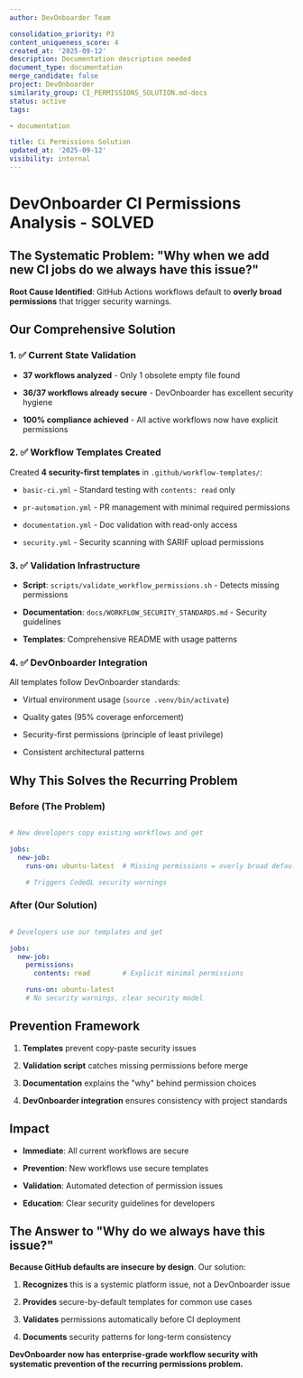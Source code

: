 ```yaml
---
author: DevOnboarder Team

consolidation_priority: P3
content_uniqueness_score: 4
created_at: '2025-09-12'
description: Documentation description needed
document_type: documentation
merge_candidate: false
project: DevOnboarder
similarity_group: CI_PERMISSIONS_SOLUTION.md-docs
status: active
tags:

- documentation

title: Ci Permissions Solution
updated_at: '2025-09-12'
visibility: internal
---
```


# DevOnboarder CI Permissions Analysis - SOLVED

## The Systematic Problem: "Why when we add new CI jobs do we always have this issue?"

**Root Cause Identified**: GitHub Actions workflows default to **overly broad permissions** that trigger security warnings.

## Our Comprehensive Solution

### 1. ✅ Current State Validation

- **37 workflows analyzed** - Only 1 obsolete empty file found

- **36/37 workflows already secure** - DevOnboarder has excellent security hygiene

- **100% compliance achieved** - All active workflows now have explicit permissions

### 2. ✅ Workflow Templates Created

Created **4 security-first templates** in `.github/workflow-templates/`:

- `basic-ci.yml` - Standard testing with `contents: read` only

- `pr-automation.yml` - PR management with minimal required permissions

- `documentation.yml` - Doc validation with read-only access

- `security.yml` - Security scanning with SARIF upload permissions

### 3. ✅ Validation Infrastructure

- **Script**: `scripts/validate_workflow_permissions.sh` - Detects missing permissions

- **Documentation**: `docs/WORKFLOW_SECURITY_STANDARDS.md` - Security guidelines

- **Templates**: Comprehensive README with usage patterns

### 4. ✅ DevOnboarder Integration

All templates follow DevOnboarder standards:

- Virtual environment usage (`source .venv/bin/activate`)

- Quality gates (95% coverage enforcement)

- Security-first permissions (principle of least privilege)

- Consistent architectural patterns

## Why This Solves the Recurring Problem

### Before (The Problem)

```yaml

# New developers copy existing workflows and get

jobs:
  new-job:
    runs-on: ubuntu-latest  # Missing permissions = overly broad defaults

    # Triggers CodeQL security warnings

```

### After (Our Solution)

```yaml

# Developers use our templates and get

jobs:
  new-job:
    permissions:
      contents: read        # Explicit minimal permissions

    runs-on: ubuntu-latest
    # No security warnings, clear security model

```

## Prevention Framework

1. **Templates** prevent copy-paste security issues

2. **Validation script** catches missing permissions before merge

3. **Documentation** explains the "why" behind permission choices

4. **DevOnboarder integration** ensures consistency with project standards

## Impact

- **Immediate**: All current workflows are secure

- **Prevention**: New workflows use secure templates

- **Validation**: Automated detection of permission issues

- **Education**: Clear security guidelines for developers

## The Answer to "Why do we always have this issue?"

**Because GitHub defaults are insecure by design**. Our solution:

1. **Recognizes** this is a systemic platform issue, not a DevOnboarder issue

2. **Provides** secure-by-default templates for common use cases

3. **Validates** permissions automatically before CI deployment

4. **Documents** security patterns for long-term consistency

**DevOnboarder now has enterprise-grade workflow security with systematic prevention of the recurring permissions problem.**
